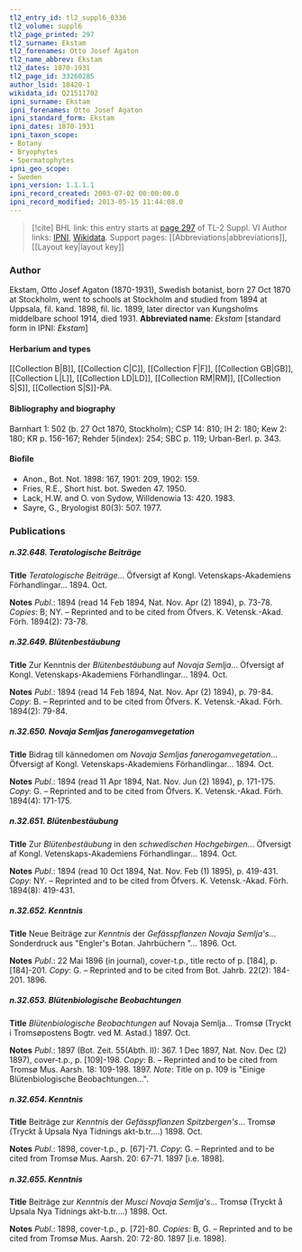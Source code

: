 ```yaml
---
tl2_entry_id: tl2_suppl6_0336
tl2_volume: suppl6
tl2_page_printed: 297
tl2_surname: Ekstam
tl2_forenames: Otto Josef Agaton
tl2_name_abbrev: Ekstam
tl2_dates: 1870-1931
tl2_page_id: 33260285
author_lsid: 18420-1
wikidata_id: Q21511702
ipni_surname: Ekstam
ipni_forenames: Otto Josef Agaton
ipni_standard_form: Ekstam
ipni_dates: 1870-1931
ipni_taxon_scope: 
- Botany
- Bryophytes
- Spermatophytes
ipni_geo_scope: 
- Sweden
ipni_version: 1.1.1.1
ipni_record_created: 2003-07-02 00:00:00.0
ipni_record_modified: 2013-05-15 11:44:08.0
---
```


> [!cite] BHL link: this entry starts at [page 297](https://www.biodiversitylibrary.org/page/33260285) of TL-2 Suppl. VI
> Author links: [IPNI](https://www.ipni.org/a/18420-1), [Wikidata](https://www.wikidata.org/wiki/Q21511702). Support pages: [[Abbreviations|abbreviations]], [[Layout key|layout key]]

### Author

Ekstam, Otto Josef Agaton (1870-1931), Swedish botanist, born 27 Oct 1870 at Stockholm, went to schools at Stockholm and studied from 1894 at Uppsala, fil. kand. 1898, fil. lic. 1899, later director van Kungsholms middelbare school 1914, died 1931. 
**Abbreviated name**: *Ekstam* \[standard form in IPNI: *Ekstam*\]

#### Herbarium and types

[[Collection B|B]], [[Collection C|C]], [[Collection F|F]], [[Collection GB|GB]], [[Collection L|L]], [[Collection LD|LD]], [[Collection RM|RM]], [[Collection S|S]], [[Collection S|S]]-PA.

#### Bibliography and biography

Barnhart 1: 502 (b. 27 Oct 1870, Stockholm); CSP 14: 810; IH 2: 180; Kew 2: 180; KR p. 156-167; Rehder 5(index): 254; SBC p. 119; Urban-Berl. p. 343.

#### Biofile

- Anon., Bot. Not. 1898: 167, 1901: 209, 1902: 159.
- Fries, R.E., Short hist. bot. Sweden 47. 1950.
- Lack, H.W. and O. von Sydow, Willdenowia 13: 420. 1983.
- Sayre, G., Bryologist 80(3): 507. 1977.

### Publications

##### n.32.648. Teratologische Beiträge

**Title**
*Teratologische Beiträge*... Öfversigt af Kongl. Vetenskaps-Akademiens Förhandlingar... 1894. Oct.

**Notes**
*Publ*.: 1894 (read 14 Feb 1894, Nat. Nov. Apr (2) 1894), p. 73-78. *Copies*: B; NY. – Reprinted and to be cited from Öfvers. K. Vetensk.-Akad. Förh. 1894(2): 73-78.

##### n.32.649. Blütenbestäubung

**Title**
Zur Kenntnis der *Blütenbestäubung* auf *Novaja Semlja*... Öfversigt af Kongl. Vetenskaps-Akademiens Förhandlingar... 1894. Oct.

**Notes**
*Publ*.: 1894 (read 14 Feb 1894, Nat. Nov. Apr (2) 1894), p. 79-84. *Copy*: B. – Reprinted and to be cited from Öfvers. K. Vetensk.-Akad. Förh. 1894(2): 79-84.

##### n.32.650. Novaja Semljas fanerogamvegetation

**Title**
Bidrag till kännedomen om *Novaja Semljas fanerogamvegetation*... Öfversigt af Kongl. Vetenskaps-Akademiens Förhandlingar... 1894. Oct.

**Notes**
*Publ*.: 1894 (read 11 Apr 1894, Nat. Nov. Jun (2) 1894), p. 171-175. *Copy*: G. – Reprinted and to be cited from Öfvers. K. Vetensk.-Akad. Förh. 1894(4): 171-175.

##### n.32.651. Blütenbestäubung

**Title**
Zur *Blütenbestäubung* in den *schwedischen Hochgebirgen*... Öfversigt af Kongl. Vetenskaps-Akademiens Förhandlingar... 1894. Oct.

**Notes**
*Publ*.: 1894 (read 10 Oct 1894, Nat. Nov. Feb (1) 1895), p. 419-431. *Copy*: NY. – Reprinted and to be cited from Öfvers. K. Vetensk.-Akad. Förh. 1894(8): 419-431.

##### n.32.652. Kenntnis

**Title**
Neue Beiträge zur *Kenntnis* der *Gefässpflanzen Novaja Semlja's*... Sonderdruck aus "Engler's Botan. Jahrbüchern "... 1896. Oct.

**Notes**
*Publ*.: 22 Mai 1896 (in journal), cover-t.p., title recto of p. \[184\], p. \[184\]-201. *Copy*: G. – Reprinted and to be cited from Bot. Jahrb. 22(2): 184-201. 1896.

##### n.32.653. Blütenbiologische Beobachtungen

**Title**
*Blütenbiologische Beobachtungen* auf Novaja Semlja... Tromsø (Tryckt i Tromsøpostens Bogtr. ved M. Astad.) 1897. Oct.

**Notes**
*Publ*.: 1897 (Bot. Zeit. 55(Abth. II): 367. 1 Dec 1897, Nat. Nov. Dec (2) 1897), cover-t.p., p. \[109\]-198. *Copy*: B. – Reprinted and to be cited from Tromsø Mus. Aarsh. 18: 109-198. 1897.
*Note*: Title on p. 109 is "Einige Blütenbiologische Beobachtungen...".

##### n.32.654. Kenntnis

**Title**
Beiträge zur *Kenntnis* der *Gefässpflanzen Spitzbergen's*... Tromsø (Tryckt å Upsala Nya Tidnings akt-b.tr....) 1898. Oct.

**Notes**
*Publ*.: 1898, cover-t.p., p. \[67\]-71. *Copy*: G. – Reprinted and to be cited from Tromsø Mus. Aarsh. 20: 67-71. 1897 \[i.e. 1898\].

##### n.32.655. Kenntnis

**Title**
Beiträge zur *Kenntnis* der *Musci Novaja Semlja's*... Tromsø (Tryckt å Upsala Nya Tidnings akt-b.tr....) 1898. Oct.

**Notes**
*Publ*.: 1898, cover-t.p., p. \[72\]-80. *Copies*: B, G. – Reprinted and to be cited from Tromsø Mus. Aarsh. 20: 72-80. 1897 \[i.e. 1898\].

